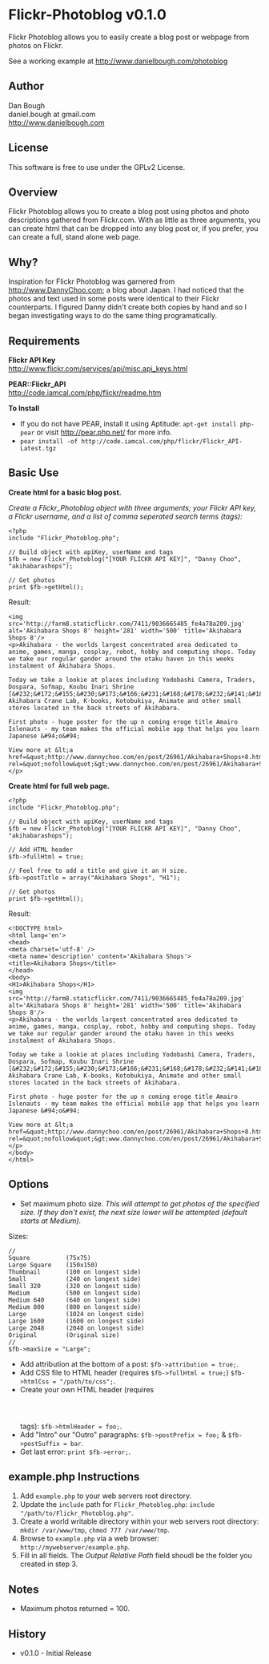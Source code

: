 Flickr-Photoblog v0.1.0
=======================
Flickr Photoblog allows you to easily create a blog post or webpage from photos on Flickr.  

See a working example at http://www.danielbough.com/photoblog

Author
------
Dan Bough  
daniel.bough at gmail.com  
http://www.danielbough.com  

License
-------
This software is free to use under the GPLv2 License.  

Overview
--------  
Flickr Photoblog allows you to create a blog post using photos and photo descriptions gathered from Flickr.com.  With as little as three arguments, you can create html that can be dropped into any blog post or, if you prefer, you can create a full, stand alone web page.  

Why?
----
Inspiration for Flickr Photoblog was garnered from http://www.DannyChoo.com; a blog about Japan.  I had noticed that the photos and text used in some posts were identical to their Flickr counterparts.  I figured Danny didn't create both copies by hand and so I began investigating ways to do the same thing programatically.

Requirements
------------
**Flickr API Key**  
http://www.flickr.com/services/api/misc.api_keys.html

**PEAR::Flickr_API**  
http://code.iamcal.com/php/flickr/readme.htm

**To Install**  
 - If you do not have PEAR, install it using Aptitude:  `apt-get install php-pear` or visit http://pear.php.net/ for more info.
 - `pear install -of http://code.iamcal.com/php/flickr/Flickr_API-Latest.tgz`  

Basic Use
----------
**Create html for a basic blog post.**

*Create a Flickr_Photoblog object with three arguments; your Flickr API key, a Flickr username, and a list of comma seperated search terms (tags):*  

    <?php
    include "Flickr_Photoblog.php";

    // Build object with apiKey, userName and tags
    $fb = new Flickr_Photoblog("[YOUR FLICKR API KEY]", "Danny Choo", "akihabarashops");

    // Get photos
    print $fb->getHtml();

Result:  

    <img src='http://farm8.staticflickr.com/7411/9036665485_fe4a78a209.jpg' alt='Akihabara Shops 8' height='281' width='500' title='Akihabara Shops 8'/>
    <p>Akihabara - the worlds largest concentrated area dedicated to anime, games, manga, cosplay, robot, hobby and computing shops. Today we take our regular gander around the otaku haven in this weeks instalment of Akihabara Shops.

    Today we take a lookie at places including Yodobashi Camera, Traders, Dospara, Sofmap, Koubu Inari Shrine [&#232;&#172;&#155;&#230;&#173;&#166;&#231;&#168;&#178;&#232;&#141;&#183;&#231;&#165;&#158;&#231;&#164;&#190;], Akihabara Crane Lab, K-books, Kotobukiya, Animate and other small stores located in the back streets of Akihabara.

    First photo - huge poster for the up n coming eroge title Amairo Islenauts - my team makes the official mobile app that helps you learn Japanese &#94;o&#94;

    View more at &lt;a href=&quot;http://www.dannychoo.com/en/post/26961/Akihabara+Shops+8.html&quot; rel=&quot;nofollow&quot;&gt;www.dannychoo.com/en/post/26961/Akihabara+Shops+8.html&lt;/a&gt;</p>

**Create html for full web page.**

    <?php
    include "Flickr_Photoblog.php";

    // Build object with apiKey, userName and tags
    $fb = new Flickr_Photoblog("[YOUR FLICKR API KEY]", "Danny Choo", "akihabarashops");

    // Add HTML header
    $fb->fullHtml = true;

    // Feel free to add a title and give it an H size.
    $fb->postTitle = array("Akihabara Shops", "H1");

    // Get photos
    print $fb->getHtml();

Result:  

    <!DOCTYPE html>
    <html lang='en'>
    <head>
    <meta charset='utf-8' />
    <meta name='description' content='Akihabara Shops'>
    <title>Akihabara Shops</title>
    </head>
    <body>
    <H1>Akihabara Shops</H1>
    <img src='http://farm8.staticflickr.com/7411/9036665485_fe4a78a209.jpg' alt='Akihabara Shops 8' height='281' width='500' title='Akihabara Shops 8'/>
    <p>Akihabara - the worlds largest concentrated area dedicated to anime, games, manga, cosplay, robot, hobby and computing shops. Today we take our regular gander around the otaku haven in this weeks instalment of Akihabara Shops.

    Today we take a lookie at places including Yodobashi Camera, Traders, Dospara, Sofmap, Koubu Inari Shrine [&#232;&#172;&#155;&#230;&#173;&#166;&#231;&#168;&#178;&#232;&#141;&#183;&#231;&#165;&#158;&#231;&#164;&#190;], Akihabara Crane Lab, K-books, Kotobukiya, Animate and other small stores located in the back streets of Akihabara.

    First photo - huge poster for the up n coming eroge title Amairo Islenauts - my team makes the official mobile app that helps you learn Japanese &#94;o&#94;

    View more at &lt;a href=&quot;http://www.dannychoo.com/en/post/26961/Akihabara+Shops+8.html&quot; rel=&quot;nofollow&quot;&gt;www.dannychoo.com/en/post/26961/Akihabara+Shops+8.html&lt;/a&gt;</p>
    </body>
    </html>

Options
-------
- Set maximum photo size.  *This will attempt to get photos of the specified size.  If they don't exist, the next size lower will be attempted (default starts at Medium).*  

Sizes:

    //
    Square          (75x75)
    Large Square    (150x150)
    Thumbnail       (100 on longest side)
    Small           (240 on longest side)
    Small 320       (320 on longest side)
    Medium          (500 on longest side)
    Medium 640      (640 on longest side)
    Medium 800      (800 on longest side)
    Large           (1024 on longest side)
    Large 1600      (1600 on longest side)
    Large 2048      (2048 on longest side)
    Original        (Original size)
    //
    $fb->maxSize = "Large";
    
- Add attribution at the bottom of a post:  `$fb->attribution = true;`.
- Add CSS file to HTML header (requires `$fb->fullHtml = true;`) `$fb->htmlCss = "/path/to/css";`.
- Create your own HTML header (requires <html><header></header><body> tags): `$fb->htmlHeader = foo;`.
- Add "Intro" our "Outro" paragraphs: `$fb->postPrefix = foo;` & `$fb->postSuffix = bar`.
- Get last error:  `print $fb->error;`.

example.php Instructions
------------------------
1. Add `example.php` to your web servers root directory.
2. Update the `include` path for `Flickr_Photoblog.php`:  `include "/path/to/Flickr_Photoblog.php"`.
3. Create a world writable directory within your web servers root directory: `mkdir /var/www/tmp`, `chmod 777 /var/www/tmp`.
4. Browse to `example.php` via a web browser: `http://mywebserver/example.php`.
5. Fill in all fields.  The *Output Relative Path* field shoudl be the folder you created in step 3.

Notes
-----
- Maximum photos returned = 100.

History
-------  
- v0.1.0 - Initial Release
